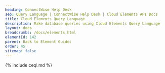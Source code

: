 ```yaml
---
heading: ConnectWise Help Desk
seo: Query Language | ConnectWise Help Desk | Cloud Elements API Docs
title: Cloud Elements Query Language
description: Make database queries using Cloud Elements Query Language.
layout: docs
breadcrumbs: /docs/elements.html
elementId: 142
parent: Back to Element Guides
order: 45
sitemap: false
---
```


{% include ceql.md %}
